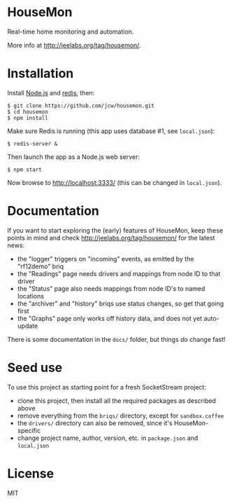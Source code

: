 # HouseMon

Real-time home monitoring and automation.

More info at <http://jeelabs.org/tag/housemon/>.

# Installation

Install [Node.js](http://nodejs.org) and [redis](http://redis.io), then:

    $ git clone https://github.com/jcw/housemon.git
    $ cd housemon
    $ npm install
    
Make sure Redis is running (this app uses database #1, see `local.json`):

    $ redis-server &

Then launch the app as a Node.js web server:

    $ npm start

Now browse to <http://localhost:3333/> (this can be changed in `local.json`).

# Documentation

If you want to start exploring the (early) features of HouseMon, keep these
points in mind and check <http://jeelabs.org/tag/housemon/> for the latest news:

* the "logger" triggers on "incoming" events, as emitted by the "rf12demo" briq
* the "Readings" page needs drivers and mappings from node ID to that driver
* the "Status" page also needs mappings from node ID's to named locations
* the "archiver" and "history" briqs use status changes, so get that going first
* the "Graphs" page only works off history data, and does not yet auto-update

There is some documentation in the `docs/` folder, but things *do* change fast!

# Seed use

To use this project as starting point for a fresh SocketStream project:

* clone this project, then install all the required packages as described above
* remove everything from the `briqs/` directory, except for `sandbox.coffee`
* the `drivers/` directory can also be removed, since it's HouseMon-specific
* change project name, author, version, etc. in `package.json` and `local.json`

# License

MIT
